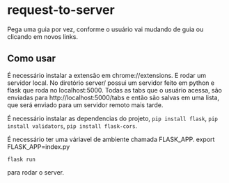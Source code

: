 # request-to-server

Pega uma guia por vez, conforme o usuário vai mudando de guia ou clicando em novos links.

## Como usar

É necessário instalar a extensão em chrome://extensions.
E rodar um servidor local. No diretório server/ possui um servidor feito em python e flask que roda no localhost:5000. Todas as tabs que o usuário acessa, são enviadas para http://localhost:5000/tabs e então são salvas em uma lista, que será enviado para um servidor remoto mais tarde.

É necessário instalar as dependencias do projeto, `pip install flask`, `pip install validators`, `pip install flask-cors`.

É necessário ter uma váriavel de ambiente chamada FLASK_APP. export FLASK_APP=index.py

`flask run`

para rodar o server.
